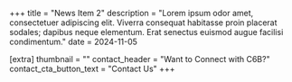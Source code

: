 +++
title = "News Item 2"
description = "Lorem ipsum odor amet, consectetuer adipiscing elit. Viverra consequat habitasse proin placerat sodales; dapibus neque elementum. Erat senectus euismod augue facilisi condimentum."
date = 2024-11-05

[extra]
thumbnail = ""
contact_header = "Want to Connect with C6B?"
contact_cta_button_text = "Contact Us"
+++
